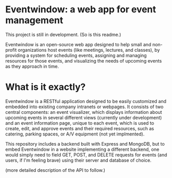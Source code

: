 # Eventwindow: a web app for event management

This project is still in development.
(So is this readme.)

Eventwindow is an open-source web app designed to help small and non-profit organizations host events (like meetings, lectures, and classes),
 by providing a system for scheduling events, assigning and managing resources for those events, and visualizing the needs of upcoming events
 as they approach in time.
 
# What is it exactly?
 
Eventwindow is a RESTful application designed to be easily customized and embedded into existing company intranets or webpages. It consists
of two central components: an event visualizer, which displays information about upcoming events in several different views 
(currently under development) and an event information page, unique to each event, which is used to create, edit, and approve
events and their required resources, such as catering, parking spaces, or A/V equipment (not yet implmented).

This repository includes a backend built with Express and MongoDB, but to embed Eventwindow in a website implementing a different backend, one would simply need to field GET, POST, and DELETE requests
for events (and users, if I'm feeling brave) using their server and database of choice.

(more detailed description of the API to follow.)



